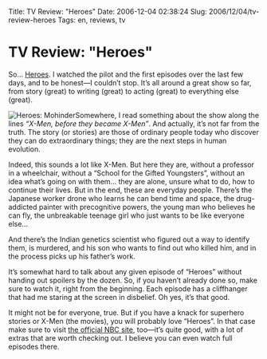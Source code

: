 Title: TV Review: "Heroes"
Date: 2006-12-04 02:38:24
Slug: 2006/12/04/tv-review-heroes
Tags: en, reviews, tv

# TV Review: "Heroes"

So… [Heroes][1]. I watched the pilot and the first episodes over the last few
days, and to be honest—I couldn’t stop. It’s all around a great show so far,
from story (great) to writing (great) to acting (great) to everything else
(great).

![Heroes: Mohinder][2]Somewhere, I read something about the show along the
lines _“X-Men, before they became X-Men”_. And actually, it’s not far from the
truth. The story (or stories) are those of ordinary people today who discover
they can do extraordinary things; they are the next steps in human evolution.

Indeed, this sounds a lot like X-Men. But here they are, without a professor
in a wheelchair, without a “School for the Gifted Youngsters”, without an idea
what’s going on with them… they are alone, unsure what to do, how to continue
their lives. But in the end, these are everyday people. There’s the Japanese
worker drone who learns he can bend time and space, the drug-addicted painter
with precognitive powers, the young man who believes he can fly, the
unbreakable teenage girl who just wants to be like everyone else…

And there’s the Indian genetics scientist who figured out a way to identify
them, is murdered, and his son who wants to find out who killed him, and in
the process picks up his father’s work.

It’s somewhat hard to talk about any given episode of “Heroes” without handing
out spoilers by the dozen. So, if you haven’t already done so, make sure to
watch it, right from the beginning. Each episode has a cliffhanger that had me
staring at the screen in disbelief. Oh yes, it’s that good.

It might not be for everyone, true. But if you have a knack for superhero
stories or X-Men (the movies), you will probably love “Heroes”. In that case
make sure to visit [the official NBC site][1], too—it’s quite good, with a lot
of extras that are worth checking out. I believe you can even watch full
episodes there.

   [1]: http://www.nbc.com/Heroes/
   [2]: http://dl.dropbox.com/u/7298/blog/wp-content/2006/12/hro_1001_057.jpg
